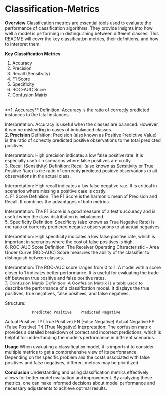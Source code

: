 # Classification-Metrics


**Overview**
Classification metrics are essential tools used to evaluate the performance of classification algorithms. They provide insights into how well a model is performing in distinguishing between different classes. This README will cover the key classification metrics, their definitions, and how to interpret them.

**Key Classification Metrics**
1. Accuracy
2. Precision
3. Recall (Sensitivity)
4. F1 Score
5. Specificity
6. ROC-AUC Score
7. Confusion Matrix

<br/>
**1. Accuracy**
Definition:
Accuracy is the ratio of correctly predicted instances to the total instances.

Interpretation:
Accuracy is useful when the classes are balanced. However, it can be misleading in cases of imbalanced classes.
<br/>
**2. Precision**
Definition:
Precision (also known as Positive Predictive Value) is the ratio of correctly predicted positive observations to the total predicted positives.

Interpretation:
High precision indicates a low false positive rate. It is especially useful in scenarios where false positives are costly.
<br/>
3. Recall (Sensitivity)
Definition:
Recall (also known as Sensitivity or True Positive Rate) is the ratio of correctly predicted positive observations to all observations in the actual class.

Interpretation:
High recall indicates a low false negative rate. It is critical in scenarios where missing a positive case is costly.
<br/>
4. F1 Score
Definition:
The F1 Score is the harmonic mean of Precision and Recall. It combines the advantages of both metrics.
 
Interpretation:
The F1 Score is a good measure of a test's accuracy and is useful when the class distribution is imbalanced.
<br/>
5. Specificity
Definition:
Specificity (also known as True Negative Rate) is the ratio of correctly predicted negative observations to all actual negatives.

Interpretation:
High specificity indicates a low false positive rate, which is important in scenarios where the cost of false positives is high.
<br/>
6. ROC-AUC Score
Definition:
The Receiver Operating Characteristic - Area Under Curve (ROC-AUC) Score measures the ability of the classifier to distinguish between classes.

Interpretation:
The ROC-AUC score ranges from 0 to 1. A model with a score closer to 1 indicates better performance. It is useful for evaluating the trade-off between true positive and false positive rates.
<br/>
7. Confusion Matrix
Definition:
A Confusion Matrix is a table used to describe the performance of a classification model. It displays the true positives, true negatives, false positives, and false negatives.

Structure:

                Predicted Positive    Predicted Negative
Actual Positive      TP (True Positive)     FN (False Negative)
Actual Negative      FP (False Positive)    TN (True Negative)
Interpretation:
The confusion matrix provides a detailed breakdown of correct and incorrect predictions, which is helpful for understanding the model's performance in different scenarios.


**Usage**
When evaluating a classification model, it is important to consider multiple metrics to get a comprehensive view of its performance. Depending on the specific problem and the costs associated with false positives and false negatives, different metrics may be prioritized.


**Conclusion**
Understanding and using classification metrics effectively allows for better model evaluation and improvement. By analyzing these metrics, one can make informed decisions about model performance and necessary adjustments to achieve optimal results.
